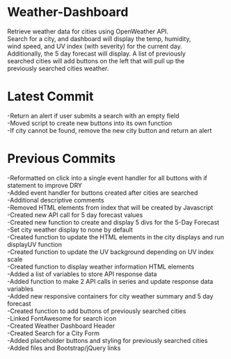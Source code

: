 # Weather-Dashboard  
Retrieve weather data for cities using OpenWeather API.  
Search for a city, and dashboard will display the temp, humidity,  
wind speed, and UV index (with severity) for the current day.  
Additionally, the 5 day forecast will display.  A list of previously  
searched cities will add buttons on the left that will pull up the  
previously searched cities weather. 

# Latest Commit  
-Return an alert if user submits a search with an empty field  
-Moved script to create new buttons into its own function  
-If city cannot be found, remove the new city button and return an alert  

# Previous Commits  
-Reformatted on click into a single event handler for all buttons with if statement to improve DRY  
-Added event handler for buttons created after cities are searched  
-Additional descriptive comments  
-Removed HTML elements from index that will be created by Javascript  
-Created new API call for 5 day forecast values  
-Created new function to create and display 5 divs for the 5-Day Forecast  
-Set city weather display to none by default  
-Created function to update the HTML elements in the city displays and run displayUV function  
-Created function to update the UV background depending on UV index scale  
-Created function to display weather information HTML elements  
-Added a list of variables to store API response data  
-Added function to make 2 API calls in series and update response data variables  
-Added new responsive containers for city weather summary and 5 day forecast  
-Created function to add buttons of previously searched cities  
-Linked FontAwesome for search icon  
-Created Weather Dashboard Header  
-Created Search for a City Form  
-Added placeholder buttons and styling for previously searched cities  
-Added files and Bootstrap/jQuery links  